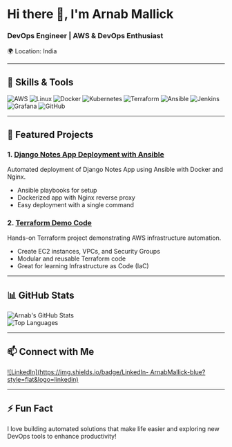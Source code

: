 # Hi there 👋, I'm Arnab Mallick

### DevOps Engineer | AWS & DevOps Enthusiast  

🌍 Location: India

---

## 🧰 Skills & Tools

![AWS](https://img.shields.io/badge/AWS-232F3E?style=for-the-badge&logo=amazon-aws&logoColor=FF9900)
![Linux](https://img.shields.io/badge/Linux-FCC624?style=for-the-badge&logo=linux&logoColor=black)
![Docker](https://img.shields.io/badge/Docker-2496ED?style=for-the-badge&logo=docker&logoColor=white)
![Kubernetes](https://img.shields.io/badge/Kubernetes-326CE5?style=for-the-badge&logo=kubernetes&logoColor=white)
![Terraform](https://img.shields.io/badge/Terraform-7B42BC?style=for-the-badge&logo=terraform&logoColor=white)
![Ansible](https://img.shields.io/badge/Ansible-EE0000?style=for-the-badge&logo=ansible&logoColor=white)
![Jenkins](https://img.shields.io/badge/Jenkins-D24939?style=for-the-badge&logo=jenkins&logoColor=white)
![Grafana](https://img.shields.io/badge/Grafana-F46800?style=for-the-badge&logo=grafana&logoColor=white)
![GitHub](https://img.shields.io/badge/GitHub-181717?style=for-the-badge&logo=github&logoColor=white)

---

## 🚀 Featured Projects

### 1. [Django Notes App Deployment with Ansible](https://github.com/Arnab2239/ansibale-projects-Django-Notes-App.git)
Automated deployment of Django Notes App using Ansible with Docker and Nginx.  
- Ansible playbooks for setup  
- Dockerized app with Nginx reverse proxy  
- Easy deployment with a single command  

### 2. [Terraform Demo Code](https://github.com/Arnab2239/terraform_demo_code.git)
Hands-on Terraform project demonstrating AWS infrastructure automation.  
- Create EC2 instances, VPCs, and Security Groups  
- Modular and reusable Terraform code  
- Great for learning Infrastructure as Code (IaC)  

---

## 📊 GitHub Stats

![Arnab's GitHub Stats](https://github-readme-stats.vercel.app/api?username=Arnab2239&show_icons=true&theme=radical)  
![Top Languages](https://github-readme-stats.vercel.app/api/top-langs/?username=Arnab2239&layout=compact&theme=radical)  

---

## 📫 Connect with Me

[![LinkedIn](https://img.shields.io/badge/LinkedIn- ArnabMallick-blue?style=flat&logo=linkedin)](https://www.linkedin.com/in/arnab-mallick-06565a206)  

---

## ⚡ Fun Fact

I love building automated solutions that make life easier and exploring new DevOps tools to enhance productivity!

